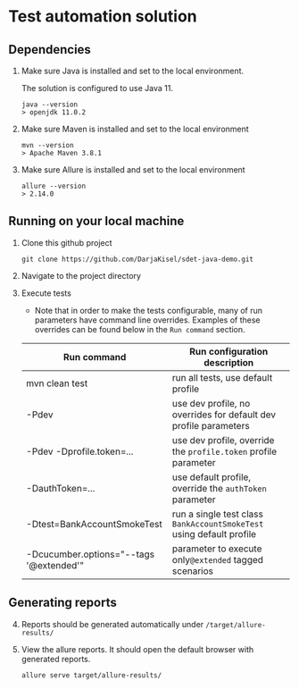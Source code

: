 # Test automation solution

## Dependencies

1. Make sure Java is installed and set to the local environment.

    The solution is configured to use Java 11. 
    ```
    java --version
    > openjdk 11.0.2
    ```
 
2. Make sure Maven is installed and set to the local environment
    ```
    mvn --version
    > Apache Maven 3.8.1
    ```

3. Make sure Allure is installed and set to the local environment
    ```
    allure --version
    > 2.14.0
    ```

## Running on your local machine

1. Clone this github project 
    ```
    git clone https://github.com/DarjaKisel/sdet-java-demo.git
    ```

2. Navigate to the project directory 
   
3. Execute tests

    * Note that in order to make the tests configurable, many of run parameters have command line overrides. 
    Examples of these overrides can be found below in the `Run command` section.
    
    | Run command                                 | Run configuration description                                        |
    |---------------------------------------------|----------------------------------------------------------------------|
    | mvn clean test                              | run all tests, use default profile                                   |    
    | -Pdev                                       | use dev profile, no overrides for default dev profile parameters     | 
    | -Pdev -Dprofile.token=...                   | use dev profile, override the `profile.token` profile parameter      |
    | -DauthToken=...                             | use default profile, override the `authToken` parameter              |
    | -Dtest=BankAccountSmokeTest                 | run a single test class `BankAccountSmokeTest` using default profile |
    | -Dcucumber.options="--tags '@extended'"     | parameter to execute only`@extended` tagged scenarios                |         

## Generating reports

4. Reports should be generated automatically under `/target/allure-results/`

4. View the allure reports. It should open the default browser with generated reports.
    ```
    allure serve target/allure-results/
    ```
   